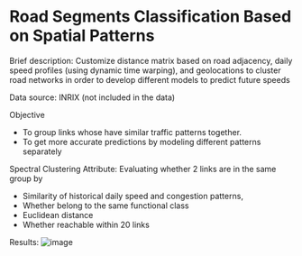 # Road Segments Classification Based on Spatial Patterns

Brief description: Customize distance matrix based on road adjacency, daily speed profiles (using dynamic time warping), and geolocations to cluster road networks in order to develop different models to predict future speeds

Data source: INRIX (not included in the data)

Objective
- To group links whose have similar traffic patterns together.
- To get more accurate predictions by modeling different patterns separately

Spectral Clustering Attribute: Evaluating whether 2 links are in the same group by
- Similarity of historical daily speed and congestion patterns, 
- Whether belong to the same functional class
- Euclidean distance
- Whether reachable within 20 links

Results: 
![image](https://user-images.githubusercontent.com/46463367/186522572-713ac662-c579-4120-ae94-73901d0d467c.png)



